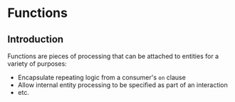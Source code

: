 # Functions

## Introduction
Functions are pieces of processing that can be attached to entities for 
a variety of purposes:
* Encapsulate repeating logic from a consumer's `on` clause
* Allow internal entity processing to be specified as part of an interaction
* etc. 
